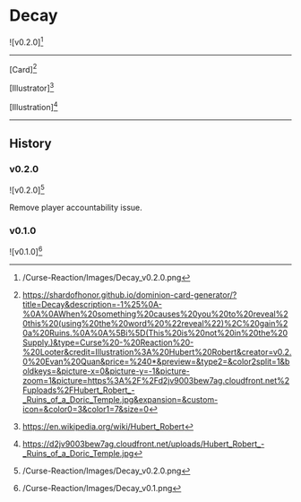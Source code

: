 # Decay

![v0.2.0][^v0.2.0]

---

[Card][^Card]

[Illustrator][^Illustrator]

[Illustration][^Illustration]

---

## History

### v0.2.0

![v0.2.0][^v0.2.0]

Remove player accountability issue.

### v0.1.0

![v0.1.0][^v0.1.0]

[^v0.1.0]: /Curse-Reaction/Images/Decay_v0.1.png
[^v0.2.0]: /Curse-Reaction/Images/Decay_v0.2.0.png
[^Card]: https://shardofhonor.github.io/dominion-card-generator/?title=Decay&description=-1%25%0A-%0A%0AWhen%20something%20causes%20you%20to%20reveal%20this%20(using%20the%20word%20%22reveal%22)%2C%20gain%20a%20Ruins.%0A%0A%5Bi%5D(This%20is%20not%20in%20the%20Supply.)&type=Curse%20-%20Reaction%20-%20Looter&credit=Illustration%3A%20Hubert%20Robert&creator=v0.2.0%20Evan%20Quan&price=%240*&preview=&type2=&color2split=1&boldkeys=&picture-x=0&picture-y=-1&picture-zoom=1&picture=https%3A%2F%2Fd2jv9003bew7ag.cloudfront.net%2Fuploads%2FHubert_Robert_-_Ruins_of_a_Doric_Temple.jpg&expansion=&custom-icon=&color0=3&color1=7&size=0
[^Illustrator]: https://en.wikipedia.org/wiki/Hubert_Robert
[^Illustration]: https://d2jv9003bew7ag.cloudfront.net/uploads/Hubert_Robert_-_Ruins_of_a_Doric_Temple.jpg
